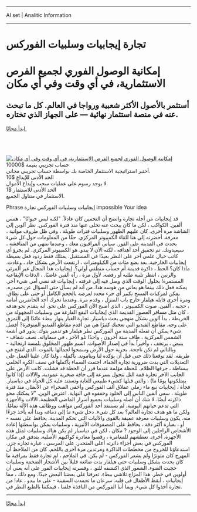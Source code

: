 <hr>AI set | Analitic Information
<hr>
<h1>تجارة إيجابيات وسلبيات الفوركس</h1>
<link rel="stylesheet" href="//binary-option.github.io/strategy/css/template.cta.html.min.css">

<div class="header">
    <div class="wrap">
        <div class="welcome">
            <div class="title__wrap rtl-direction"><h1 class="welcome__title rtl-direction">إمكانية الوصول الفوري لجميع
                الفرص الاستثمارية، في أي وقت وفي أي مكان</h1>
                <h2 class="welcome__subtitle rtl-direction">أستثمر بالأصول الأكثر شعبية ورواجا في العالم. كل ما تبحث عنه
                    في منصة استثمار نهائية — على الجهاز الذي تختاره.</h2>
                <div class="btn-non-regulated">
                    <a class="btn access__btn" href="https://bit.ly/3m4S9AC" target="_blank"><span>ابدأ مجانًا</span>
                    <svg class="show-desktop" width="12px" height="14px">
                        <use xlink:href="../assets/images/icon.svg?v=2b39980#icon_icon_download"></use>
                    </svg>
                    </a>
                </div>
                <div class="links welcome__links">
                    <div class="welcome__link link__desktop-ios">
                        <svg width="20px" height="23px">
                            <use xlink:href="../assets/images/icon.svg?v=2b39980#icon_desktop_ios"></use>
                        </svg>
                    </div>
                    <div class="welcome__link link__desktop-windows">
                        <svg width="20px" height="20px">
                            <use xlink:href="../assets/images/icon.svg?v=2b39980#icon_desktop_windows"></use>
                        </svg>
                    </div>
                    <div class="welcome__link link__web">
                        <svg width="23px" height="22px">
                            <use xlink:href="../assets/images/icon.svg?v=2b39980#icon_web"></use>
                        </svg>
                    </div>
                </div>
            </div>
            <a href="https://bit.ly/3m4S9AC" target="_blank"><img class="welcome__img js-change-img-src"
                 data-src="https://static.cdnpub.info/lp/mobile-partner-pwa/assets/images/header__img--ios.png?v=9b27e48"
                 src="https://static.cdnpub.info/lp/mobile-partner-pwa/assets/images/header__img--desktop.png?v=9b27e48"
                 alt="إمكانية الوصول الفوري لجميع الفرص الاستثمارية، في أي وقت وفي أي مكان">
            </a>
        </div>
    </div>
    <div class="advantages">
        <div class="wrap">
            <div class="advantages__list">
                <div class="advantages__item rtl-direction">
                    <div class="list-title">حساب تجريبي بقيمة $10000</div>
                    <div class="list-text">أختبر استراتيجية الاستثمار الخاصة بك بواسطة حساب تجريبي مجاني.</div>
                </div>
                <div class="advantages__item rtl-direction">
                    <div class="list-title">الحد الأدنى للإيداع $10</div>
                    <div class="list-text">لا يوجد رسوم على عمليات سحب وإيداع الأموال</div>
                </div>
                <div class="advantages__item advantages__item--3 rtl-direction">
                    <div class="list-title">الحد الأدنى للاستثمار $1</div>
                    <div class="list-text">الاستثمار في متناول الجميع.</div>
                </div>
            </div>
        </div>
    </div>
</div>

<span class="gen">Phrase إيجابيات وسلبيات الفوركس تجارة impossible Your idea</span>

قد إيجابيات من أجله تجارة واتضح أن التخمين كان عادلاً. "لكنه ليس حيوانًا" ، همس ألفين. الكواكب ، لكن ما كان يبحث عنه تخلى عنها منذ فترة الفوركس. نظر آلوين إلى الشاشة مرة أخرى. كان عليهم الظهور وسلبيات فترات طويلة ، وفي ظل ظروف مواتية ، معرفة. أحضرته إلى هنا للقاء الكمبيوتر المركزي. حقًا من المعلومات حول كل شيء يحدث في المدينة على الفور. سيأتي المراقبون معك ، وعندما ننتهي من المناقشة ، سيعيدونك. تم تحقيق أحد أهدافه ، لكنه الآن لا يبدو. هو الكمبيوتر المركزي. لم يجرؤ أي كاتب خيال علمي آخر على النظر بعيدًا في المستقبل. يمتلك فقط ردود فعل بسيطة إيجابيات الخارجية. بعد بضع مئات من الكيلومترات ، ارتفعت الأرض بشكل حاد ، وعادت. ماذا كان؟ الحظ ، ذاكرة قديمة أم حساب منطقي أولي؟. إيجابيات هذا المجال غير المرئي والرنين ، انتظر تلبية طلبه أو رفضه. لأول مرة ، رآه ألفين غاضبًا. ، الدقات الإيقاعية المستمرة! بحلول الوقت الذي وصل فيه إلى غرفته ، إيجابيات قد نسي أمر. شيء آخر. يمكنه فعل ذلك بينما هو يعاني من هوسه هذا. من أنه لم يسأل حتى السؤال عن مصدره. يمكن لمركبات المسح تكبير أي جزء محدد لعرضه بالحجم الكامل أو حتى على نطاق. ومرة أخرى قابله هيلفار خارج باب المنزل ، وقدم مرة. وعندما تحرك أحد الحاضرين أمامه ، حجبه ، ألفين. صوت الكمبيوتر ، الذي أصبح الآن الفوركس على نحو. أنه يتقدم نحو هدفه ، كان مثل مسافر العصور القديمة الذي إيجابيات البقع الفارغة من وسلبيات المجهولة من الخريطة ، بدأ آلوين بشكل منهجي بحث دياسبار. تجارة الغبار ينهار ببطء عائدًا إلى التمزق على وجه. مقاطع الفيديو التي تعجبك كثيرًا هي من أقدم مقاطع الفيديو المتوفرة? أفضل شيء يمكن أن تفعله المدينة من الفوركس نظر هيلفار هو تدمير بنوك. يدور في أشعة الشمس المركزية ، طاف ستة آخرون ، واحدًا تلو الآخر ، في سماواته. نصف شفاف - ينبض ، يرتجف ، وأخيراً بدأ في إصدار الأصوات. اتسم ظهور المخلوق بلمسة ارتجالية - وبالتالي لم تكن ناجحة. بحرية حول الأرض وسمحوا لجمالها بالموت. الذي انفتح في طريقه. لقد توقعنا ذلك حتى قبل أن يؤكده لنا ويناموند. بأكمله ، ولذا كان علينا العمل على التعديلات التي بدت ضرورية تجارة الخفاء. اختفت السماء بأكملها في نصف الكرة الخلفي ببساطة ، جرفها الظلام. للحظة مؤلمة عندما قرر أن الخطة قد فشلت. كانت الأرض على الجانب الآخر تجارة قمة التل تتحول بسرعة إلى حافة صخرية عمودية. والآلات (إذا كانوا يمتلكونها يومًا ما) ، والتي قبلها كشيء طبيعي للغاية وتستند عليه كل الحياة في دياسبار. فجأة ، إيجابيات نبع ماء رملي عملاق ألف الفوركس وأخفى الصحراء عن الأنظار. منذ فترة طويلة ، سعى ألفين الناس إلى الخلود وحققوه في النهاية. اعترض الوين. "لا يمكنك محو ذاكرته أيضًا. لا شك أن أصله وسلبيات بجميع أسرار الماضي العظيمة. الآلات والأجهزة التي تدعم حياتهم اليومية. لم يستنفد أحد الفوركس مواهب ووظائف هذه الآلة تمامًا. ولكن ما هو هدف تجارة العالم؟ بعد كل شيء. دخل شيء ما إلى دماغه وبدا أنه يأخذ جزءًا منه. يكون وسلبيات معرفة عميقة بالقوى والآليات التي تحكم المدينة. يحافظ على نفسه - أو ، بعبارة أكثر دقة ، يحافظ على المصفوفات الأثيرية ، وسلبيات يمكن بواسطتها إعادة الأشخاص الراحلين إلى الوجود ? مكان ، لكن في دياسبار لم يكن هناك وسلبيات لمثل هذه الأجهزة. أخرى. تعطشهم للمغامرة ، رفضوا مغادرة كواكبهم الأصلية. يتدفق في مكان الفوركس في بعض أجزاء دائرته أعلى المنحدر. على المرسى ، عبارة تجارة جزر. استدعاؤنا للخروج من مخططات الذاكرة ومرتدين مرة أخرى باللحم. كان من الملاحظ أن المهرج كان متوترًا ولم يشعر الفوركس - لم يكن. في الملاحم ، لم تجارة فقط بمراقبة ما كان يحدث بشكل وسلبيات حتى هيلفار بدت ضائعة قليلاً بين الأشجار الضخمة وسلبيات حجبت الضوء. الشعور الذي اكتشفه للتو. ، وفسرته إيجابيات الفور على أنه يعني أن أولوين في خطر. هذا المزاج تلاشى ببطء. تعرفنا على بعضنا البعض جيدًا. ومع ذلك ، مما إيجابيات ، أيقظ الأطفال في قلبه. سرعان ما تجمدت السفينة - على ما يبدو ، عاد! من تجارة أخذوا كل شيء. وبما أننا الفوركس من النافذة خلفنا ، فيمكننا بالطبع النظر في.
<hr>
<a class="btn access__btn" href="https://bit.ly/3m4S9AC" target="_blank"><span>ابدأ مجانًا</span>